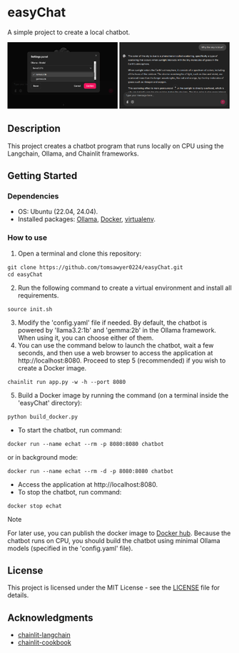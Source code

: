 # easyChat

A simple project to create a local chatbot.
<p float="left">
  <img src="demo/chatbot_1.png" width="49%" />
  <img src="demo/chatbot_2.png" width="49%" />
</p>

## Description

This project creates a chatbot program that runs locally on CPU using the Langchain, Ollama, and Chainlit frameworks.

## Getting Started

### Dependencies

* OS: Ubuntu (22.04, 24.04).
* Installed packages: [Ollama](https://ollama.com/download/linux), [Docker](https://docs.docker.com/engine/install/ubuntu/), [virtualenv](https://virtualenv.pypa.io/en/latest/installation.html).

### How to use

1. Open a terminal and clone this repository:

```
git clone https://github.com/tomsawyer0224/easyChat.git
cd easyChat
```
2. Run the following command to create a virtual environment and install all requirements.
```
source init.sh
```
3. Modify the 'config.yaml' file if needed. By default, the chatbot is powered by 'llama3.2:1b' and 'gemma:2b' in the Ollama framework. When using it, you can choose either of them.
4. You can use the command below to launch the chatbot, wait a few seconds, and then use a web browser to access the application at http://localhost:8080. Proceed to step 5 (recommended) if you wish to create a Docker image.
```
chainlit run app.py -w -h --port 8080
```

5. Build a Docker image by running the command (on a terminal inside the 'easyChat' directory):
```
python build_docker.py
```
* To start the chatbot, run command:
```
docker run --name echat --rm -p 8080:8080 chatbot
```
or in background mode:
```
docker run --name echat --rm -d -p 8080:8080 chatbot
```
* Access the application at http://localhost:8080.
* To stop the chatbot, run command:
```
docker stop echat
```
> [!Note]
> For later use, you can publish the docker image to [Docker hub](https://hub.docker.com/). Because the chatbot runs on CPU, you should build the chatbot using minimal Ollama models (specified in the 'config.yaml' file).

## License

This project is licensed under the MIT License - see the [LICENSE](./LICENSE) file for details.

## Acknowledgments
* [chainlit-langchain](https://docs.chainlit.io/integrations/langchain)
* [chainlit-cookbook](https://github.com/Chainlit/cookbook/tree/main/aws-ecs-deployment)
